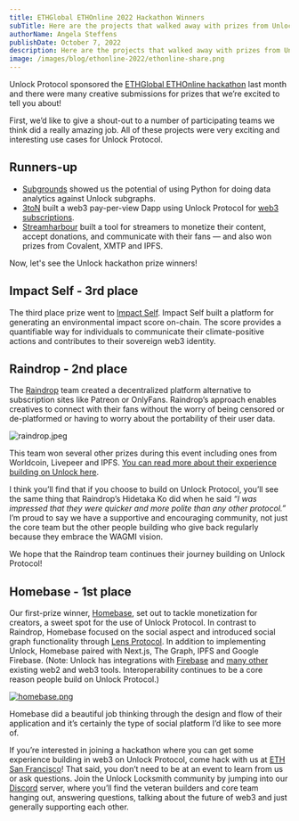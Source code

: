 ```yaml
---
title: ETHGlobal ETHOnline 2022 Hackathon Winners
subTitle: Here are the projects that walked away with prizes from Unlock Protocol
authorName: Angela Steffens
publishDate: October 7, 2022
description: Here are the projects that walked away with prizes from Unlock Protocol.
image: /images/blog/ethonline-2022/ethonline-share.png
---
```


Unlock Protocol sponsored the [ETHGlobal ETHOnline hackathon](https://online.ethglobal.com/) last month and there were many creative submissions for prizes that we’re excited to tell you about!

First, we’d like to give a shout-out to a number of participating teams we think did a really amazing job. All of these projects were very exciting and interesting use cases for Unlock Protocol. 

## Runners-up

- [Subgrounds](https://ethglobal.com/showcase/unlock-protocol-subgrounds-gyhj8) showed us the potential of using Python for doing data analytics against Unlock subgraphs.
- [3toN](https://ethglobal.com/showcase/3ton-ftzq1) built a web3 pay-per-view Dapp using Unlock Protocol for [web3 subscriptions](https://unlock-protocol.com/blog/recurring-subscription-nft).
- [Streamharbour](https://ethglobal.com/showcase/streamharbour-h1uqk) built a tool for streamers to monetize their content, accept donations, and communicate with their fans — and also won prizes from Covalent, XMTP and IPFS.

Now, let's see the Unlock hackathon prize winners!

## Impact Self - 3rd place

The third place prize went to [Impact Self](https://ethglobal.com/showcase/impact-self-n5y5t). Impact Self built a platform for generating an environmental impact score on-chain. The score provides a quantifiable way for individuals to communicate their climate-positive actions and contributes to their sovereign web3 identity. 

## Raindrop - 2nd place

The [Raindrop](https://ethglobal.com/showcase/raindrop-omz63) team created a decentralized platform alternative to subscription sites like Patreon or OnlyFans. Raindrop’s approach enables creatives to connect with their fans without the worry of being censored or de-platformed or having to worry about the portability of their user data. 

![raindrop.jpeg](/images/blog/ethonline-2022/raindrop.jpeg)

This team won several other prizes during this event including ones from Worldcoin, Livepeer and IPFS. [You can read more about their experience building on Unlock here](https://medium.com/@hidetaka.ko/summary-of-what-we-learned-from-protocol-who-developed-a-web3-version-of-patreon-at-ethonline-and-a0e4d1815952). 

I think you’ll find that if you choose to build on Unlock Protocol, you’ll see the same thing that Raindrop’s Hidetaka Ko did when he said *“I was impressed that they were quicker and more polite than any other protocol.”* I’m proud to say we have a supportive and encouraging community, not just the core team but the other people building who give back regularly because they embrace the WAGMI vision. 

We hope that the Raindrop team continues their journey building on Unlock Protocol! 

## Homebase - 1st place

Our first-prize winner, [Homebase](https://ethglobal.com/showcase/homebase-4kyoh), set out to tackle monetization for creators, a sweet spot for the use of Unlock Protocol. In contrast to Raindrop, Homebase focused on the social aspect and introduced social graph functionality through [Lens Protocol](https://lens.xyz/). In addition to implementing Unlock, Homebase paired with Next.js, The Graph, IPFS and Google Firebase.  (Note: Unlock has integrations with [Firebase](https://david-layton.gitbook.io/novum/) and [many other](https://unlock-protocol.com/guides/category/plugins/) existing web2 and web3 tools. Interoperability continues to be a core reason people build on Unlock Protocol.)

[![homebase.png](/images/blog/ethonline-2022/homebase.png)](https://ethglobal.com/showcase/homebase-4kyoh)

Homebase did a beautiful job thinking through the design and flow of their application and it’s certainly the type of social platform I’d like to see more of.

If you’re interested in joining a hackathon where you can get some experience building in web3 on Unlock Protocol, come hack with us at [ETH San Francisco](https://sf.ethglobal.com/)! That said, you don’t need to be at an event to learn from us or ask questions. Join the Unlock Locksmith community by jumping into our [Discord](http://discord.unlock-protocol.com) server, where you’ll find the veteran builders and core team hanging out, answering questions, talking about the future of web3 and just generally supporting each other.

